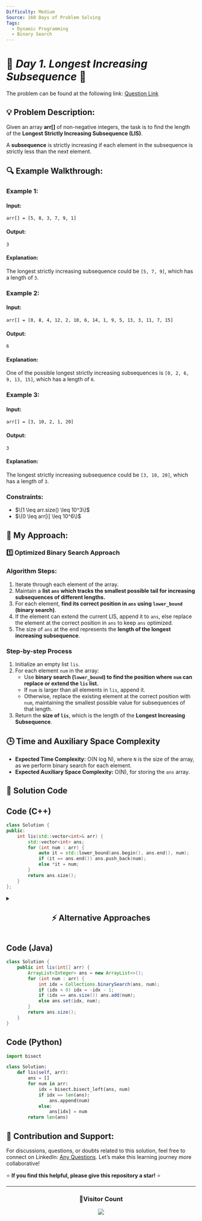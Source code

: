 ```yaml
---
Difficulty: Medium
Source: 160 Days of Problem Solving
Tags:
  - Dynamic Programming
  - Binary Search
---
```


# 🚀 _Day 1. Longest Increasing Subsequence_ 🧠

The problem can be found at the following link: [Question Link](https://www.geeksforgeeks.org/batch/gfg-160-problems/track/dynamic-programming-gfg-160/problem/longest-increasing-subsequence-1587115620)

## 💡 **Problem Description:**

Given an array **arr[]** of non-negative integers, the task is to find the length of the **Longest Strictly Increasing Subsequence (LIS)**.

A **subsequence** is strictly increasing if each element in the subsequence is strictly less than the next element.

## 🔍 **Example Walkthrough:**

### **Example 1:**

#### **Input:**

`arr[] = [5, 8, 3, 7, 9, 1]`

#### **Output:**

`3`

#### **Explanation:**

The longest strictly increasing subsequence could be `[5, 7, 9]`, which has a length of `3`.

### **Example 2:**

#### **Input:**

`arr[] = [0, 8, 4, 12, 2, 10, 6, 14, 1, 9, 5, 13, 3, 11, 7, 15]`

#### **Output:**

`6`

#### **Explanation:**

One of the possible longest strictly increasing subsequences is `[0, 2, 6, 9, 13, 15]`, which has a length of `6`.

### **Example 3:**

#### **Input:**

`arr[] = [3, 10, 2, 1, 20]`

#### **Output:**

`3`

#### **Explanation:**

The longest strictly increasing subsequence could be `[3, 10, 20]`, which has a length of `3`.

### **Constraints:**

- $\(1 \leq arr.size() \leq 10^3\)$
- $\(0 \leq arr[i] \leq 10^6\)$

## 🎯 **My Approach:**

### **1️⃣ Optimized Binary Search Approach**

### **Algorithm Steps:**

1. Iterate through each element of the array.
2. Maintain a **list `ans` which tracks the smallest possible tail for increasing subsequences of different lengths.**
3. For each element, **find its correct position in `ans` using `lower_bound` (binary search)**.
4. If the element can extend the current LIS, append it to `ans`, else replace the element at the correct position in `ans` to keep `ans` optimized.
5. The size of `ans` at the end represents the **length of the longest increasing subsequence**.

### **Step-by-step Process**

1. Initialize an empty list `lis`.
2. For each element `num` in the array:
   - Use **binary search (`lower_bound`) to find the position where `num` can replace or extend the `lis` list.**
   - If `num` is larger than all elements in `lis`, append it.
   - Otherwise, replace the existing element at the correct position with `num`, maintaining the smallest possible value for subsequences of that length.
3. Return the **size of `lis`**, which is the length of the **Longest Increasing Subsequence**.

## 🕒 **Time and Auxiliary Space Complexity**

- **Expected Time Complexity:** O(N log N), where `N` is the size of the array, as we perform binary search for each element.
- **Expected Auxiliary Space Complexity:** O(N), for storing the `ans` array.

## 📝 **Solution Code**

## **Code (C++)**

```cpp
class Solution {
public:
    int lis(std::vector<int>& arr) {
        std::vector<int> ans;
        for (int num : arr) {
            auto it = std::lower_bound(ans.begin(), ans.end(), num);
            if (it == ans.end()) ans.push_back(num);
            else *it = num;
        }
        return ans.size();
    }
};
```

<details>
<summary><h2 align="center">⚡ Alternative Approaches</h2></summary>

## **2️⃣ Dynamic Programming Approach (O(N²) Time, O(N) Space)**

### **Algorithm Steps:**

1. Use an array `dp` where `dp[i]` stores the **length of the LIS ending at index `i`**.
2. For each element at index `i`, check all previous elements `j`.
3. If `arr[j] < arr[i]`, update `dp[i] = max(dp[i], dp[j] + 1)`.
4. Return the maximum value in `dp`.

```cpp
class Solution {
public:
    int lis(vector<int>& arr) {
        int n = arr.size();
        vector<int> dp(n, 1);
        int maxLen = 1;
        for (int i = 1; i < n; i++) {
            for (int j = 0; j < i; j++) {
                if (arr[i] > arr[j]) dp[i] = max(dp[i], dp[j] + 1);
            }
            maxLen = max(maxLen, dp[i]);
        }
        return maxLen;
    }
};
```

## **3️⃣ Segment Tree with Coordinate Compression Approach (O(N log N) Time, O(N) Space)**

### **Algorithm Steps:**

1. **Coordinate compress the array values** to reduce range size.
2. Use a **segment tree** to store the longest subsequence length ending at each value.
3. For each element, query the segment tree for the **best LIS ending at a smaller value**.
4. Update the segment tree to reflect the LIS ending at the current element.

```cpp
class Solution {
public:
    int lis(vector<int>& arr) {
        int n = arr.size();
        unordered_map<int, int> comp;
        vector<int> sortedArr(arr.begin(), arr.end());
        sort(sortedArr.begin(), sortedArr.end());
        for (int i = 0; i < n; i++) comp[sortedArr[i]] = i + 1;

        vector<int> segTree(n + 1, 0);

        auto query = [&](int idx) {
            int best = 0;
            while (idx > 0) {
                best = max(best, segTree[idx]);
                idx -= idx & -idx;
            }
            return best;
        };

        auto update = [&](int idx, int val) {
            while (idx <= n) {
                segTree[idx] = max(segTree[idx], val);
                idx += idx & -idx;
            }
        };

        int res = 0;
        for (int num : arr) {
            int index = comp[num];
            int best = query(index - 1) + 1;
            update(index, best);
            res = max(res, best);
        }
        return res;
    }
};
```

## **📊 Comparison of Approaches**

| **Approach**                 | ⏱️ **Time Complexity** | 🗂️ **Space Complexity** | ✅ **Pros**                  | ⚠️ **Cons**                    |
| ---------------------------- | ---------------------- | ----------------------- | ---------------------------- | ------------------------------ |
| **Binary Search + DP Array** | 🟢 O(N log N)          | 🟡 O(N)                 | Fast and optimal for large N | No LIS sequence reconstruction |
| **Dynamic Programming (DP)** | 🟡 O(N²)               | 🟡 O(N)                 | Simple to understand         | Slow for large arrays          |
| **Segment Tree**             | 🟢 O(N log N)          | 🟡 O(N)                 | Handles dynamic LIS queries  | Complex implementation         |

## 💡 **Best Choice?**

- ✅ **For large arrays:** Use **Binary Search (O(N log N))** for optimal performance.
- ✅ **For simplicity:** Use **Dynamic Programming (O(N²))** for small arrays (`N ≤ 1000`).
- ✅ **For dynamic updates:** Use **Segment Tree (O(N log N))**, especially if array values need frequent updates.

</details>

## **Code (Java)**

```java
class Solution {
    public int lis(int[] arr) {
        ArrayList<Integer> ans = new ArrayList<>();
        for (int num : arr) {
            int idx = Collections.binarySearch(ans, num);
            if (idx < 0) idx = -idx - 1;
            if (idx == ans.size()) ans.add(num);
            else ans.set(idx, num);
        }
        return ans.size();
    }
}
```

## **Code (Python)**

```python
import bisect

class Solution:
    def lis(self, arr):
        ans = []
        for num in arr:
            idx = bisect.bisect_left(ans, num)
            if idx == len(ans):
                ans.append(num)
            else:
                ans[idx] = num
        return len(ans)
```

## 🎯 **Contribution and Support:**

For discussions, questions, or doubts related to this solution, feel free to connect on LinkedIn: [Any Questions](https://www.linkedin.com/in/patel-hetkumar-sandipbhai-8b110525a/). Let’s make this learning journey more collaborative!

⭐ **If you find this helpful, please give this repository a star!** ⭐

---

<div align="center">
  <h3><b>📍Visitor Count</b></h3>
</div>

<p align="center">
  <img src="https://visitor-badge.laobi.icu/badge?page_id=Hunterdii.GeeksforGeeks-POTD" />
</p>
